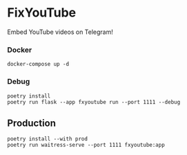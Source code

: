 # FixYouTube
Embed YouTube videos on Telegram!

### Docker
```
docker-compose up -d
```

### Debug
```
poetry install
poetry run flask --app fxyoutube run --port 1111 --debug
```


## Production
```
poetry install --with prod
poetry run waitress-serve --port 1111 fxyoutube:app
```
